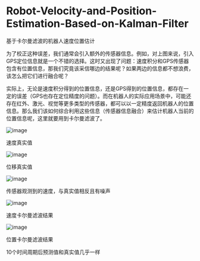 # Robot-Velocity-and-Position-Estimation-Based-on-Kalman-Filter
基于卡尔曼滤波的机器人速度位置估计

为了校正这种误差，我们通常会引入额外的传感器信息。例如，对上图来说，引入GPS定位信息就是一个不错的选择。这时又出现了问题：速度积分和GPS传感器包含有位置信息，那我们究竟该采信哪边的结果呢？如果两边的信息都不想浪费，该怎么把它们进行融合呢？

实际上，无论是速度积分得到的位置信息，还是GPS得到的位置信息，都存在一定的误差（GPS也存在定位精度的问题）。而在机器人的实际应用场景中，可能还存在红外、激光、视觉等更多类型的传感器，都可以以一定精度返回机器人的位置信息。那么我们该如何综合利用这些信息（传感器信息融合）来估计机器人当前的位置信息呢，这里就要用到卡尔曼滤波了。

![image](https://github.com/jeffzoom/Robot-Velocity-and-Position-Estimation-Based-on-Kalman-Filter/assets/111035313/cc537ee3-ecae-4f95-8532-beefe969124b)

速度真实值

![image](https://github.com/jeffzoom/Robot-Velocity-and-Position-Estimation-Based-on-Kalman-Filter/assets/111035313/a327a103-61fd-4df2-81f6-f8ef7bfcff0f)

位移真实值

![image](https://github.com/jeffzoom/Robot-Velocity-and-Position-Estimation-Based-on-Kalman-Filter/assets/111035313/1d2c1d13-525e-47c6-9957-fdfd68d3feb4)

传感器观测到的速度，与真实值相反且有噪声

![image](https://github.com/jeffzoom/Robot-Velocity-and-Position-Estimation-Based-on-Kalman-Filter/assets/111035313/121715d8-ae63-497b-8881-72528055dfff)

速度卡尔曼滤波结果

![image](https://github.com/jeffzoom/Robot-Velocity-and-Position-Estimation-Based-on-Kalman-Filter/assets/111035313/abc32f31-c36f-4c82-90f9-dcb124a62ea7)

位置卡尔曼滤波结果

10个时间周期后预测值和真实值几乎一样




